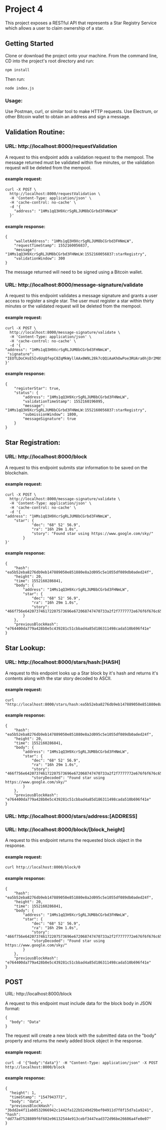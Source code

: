 # Project 4

This project exposes a RESTful API that represents a Star Registry Service which
allows a user to claim ownership of a star.

## Getting Started

Clone or download the project onto your machine. From the command line, CD into the
project's root directory and run:

```
npm install
```

Then run:

```
node index.js
```

### Usage:

Use Postman, curl, or similar tool to make HTTP requests. Use Electrum, or other
Bitcoin wallet to obtain an address and sign a message.

## Validation Routine:

### URL: http://localhost:8000/requestValidation

A request to this endpoint adds a validation request to the mempool. The message returned
must be validated within five minutes, or the validation request will be deleted from the
mempool.

#### example request:

```
curl -X POST \
  http://localhost:8000/requestValidation \
  -H 'Content-Type: application/json' \
  -H 'cache-control: no-cache' \
  -d '{
    "address": "1HMs1qQ3H9XcrSgRLJUM8bCGrbd3FHNmLW"
  }'
```

#### example response:

```
{
    "walletAddress": "1HMs1qQ3H9XcrSgRLJUM8bCGrbd3FHNmLW",
    "requestTimeStamp": 1552160056837,
    "message": "1HMs1qQ3H9XcrSgRLJUM8bCGrbd3FHNmLW:1552160056837:starRegistry",
    "validationWindow": 300
}
```

The message returned will need to be signed using a Bitcoin wallet.

### URL: http://localhost:8000/message-signature/validate

A request to this endpoint validates a message signature and grants a user access
to register a single star. The user must register a star within thirty minutes or
the validated request will be deleted from the mempool.

#### example request:

```
curl -X POST \
  http://localhost:8000/message-signature/validate \
  -H 'Content-Type: application/json' \
  -H 'cache-control: no-cache' \
  -d '{
"address": "1HMs1qQ3H9XcrSgRLJUM8bCGrbd3FHNmLW",
 "signature": "IEOTLDoCHsE5Iv6UgQfepC8ZqMkWyllAAx0W9L28k7cQQiAaKhOwPoe3RUAra0hjDr2M0SCc/PRvxKpk/gn7nvY="
}'
```

#### example response:

```
{
    "registerStar": true,
    "status": {
        "address": "1HMs1qQ3H9XcrSgRLJUM8bCGrbd3FHNmLW",
        "validationTimeStamp": 1552160196095,
        "message": "1HMs1qQ3H9XcrSgRLJUM8bCGrbd3FHNmLW:1552160056837:starRegistry",
        "submissionWindow": 1800,
        "messageSignature": true
    }
}
```

## Star Registration:

### URL: http://localhost:8000/block

A request to this endpoint submits star information to be saved on the blockchain.

#### example request:

```
curl -X POST \
  http://localhost:8000/message-signature/validate \
  -H 'Content-Type: application/json' \
  -H 'cache-control: no-cache' \
  -d '{
"address": "1HMs1qQ3H9XcrSgRLJUM8bCGrbd3FHNmLW",
    "star": {
            "dec": "68° 52' 56.9",
            "ra": "16h 29m 1.0s",
            "story": "Found star using https://www.google.com/sky/"
        }
}'
```

#### example response:

```
{
    "hash": "ea5b52eba8276db9eb147889050e851880e8a2d095c5e1055df089db0aded24f",
    "height": 20,
    "time": 1552160286841,
    "body": {
        "address": "1HMs1qQ3H9XcrSgRLJUM8bCGrbd3FHNmLW",
        "star": {
            "dec": "68° 52' 56.9",
            "ra": "16h 29m 1.0s",
            "story": "466f756e642073746172207573696e672068747470733a2f2f7777772e676f6f676c652e636f6d2f736b792f"
        }
    },
    "previousBlockHash": "e764400da779a428b0e5c439281c51cbbad4a85d186311498cada510b696f41e"
}
```

## Star Lookup:

### URL: http://localhost:8000/stars/hash:[HASH]

A request to this endpoint looks up a Star block by it's hash and returns it's contents
along with the star story decoded to ASCII.

#### example request:

```
curl "http://localhost:8000/stars/hash:ea5b52eba8276db9eb147889050e851880e8a2d095c5e1055df089db0aded24f"
```

#### example response:

```
{
    "hash": "ea5b52eba8276db9eb147889050e851880e8a2d095c5e1055df089db0aded24f",
    "height": 20,
    "time": 1552160286841,
    "body": {
        "address": "1HMs1qQ3H9XcrSgRLJUM8bCGrbd3FHNmLW",
        "star": {
            "dec": "68° 52' 56.9",
            "ra": "16h 29m 1.0s",
            "story": "466f756e642073746172207573696e672068747470733a2f2f7777772e676f6f676c652e636f6d2f736b792f",
            "storyDecoded": "Found star using https://www.google.com/sky/"
        }
    },
    "previousBlockHash": "e764400da779a428b0e5c439281c51cbbad4a85d186311498cada510b696f41e"
}
```

### URL: http://localhost:8000/stars/address:[ADDRESS]

### URL: http://localhost:8000/block/[block_height]

A request to this endpoint returns the requested block object in the response.

#### example request:

```
curl http://localhost:8000/block/0
```

#### example response:

```
{
    "hash": "ea5b52eba8276db9eb147889050e851880e8a2d095c5e1055df089db0aded24f",
    "height": 20,
    "time": 1552160286841,
    "body": {
        "address": "1HMs1qQ3H9XcrSgRLJUM8bCGrbd3FHNmLW",
        "star": {
            "dec": "68° 52' 56.9",
            "ra": "16h 29m 1.0s",
            "story": "466f756e642073746172207573696e672068747470733a2f2f7777772e676f6f676c652e636f6d2f736b792f",
            "storyDecoded": "Found star using https://www.google.com/sky/"
        }
    },
    "previousBlockHash": "e764400da779a428b0e5c439281c51cbbad4a85d186311498cada510b696f41e"
}
```

## POST

URL: http://localhost:8000/block

A request to this endpoint must include data for the block body in JSON format:

```
{
  "body": "Data"
}
```

The request will create a new block with the submitted data on the "body" property and returns the newly added block object in the response.

#### example request:

```
curl -d '{"body":"data"}' -H "Content-Type: application/json" -X POST http://localhost:8000/block
```

#### example response:

```
{
  "height": 1,
  "timeStamp": "1547943772",
  "body": "data",
  "previousBlockHash": "3bdd2e4f11ab0532066942c1442fa122b5249d29bef04911d7f8f15d7a1a9241", "hash": "dd77ad7528809f6f602e96132544e913cebf3447ead372d96be26606a4fe0e07"
}
```
